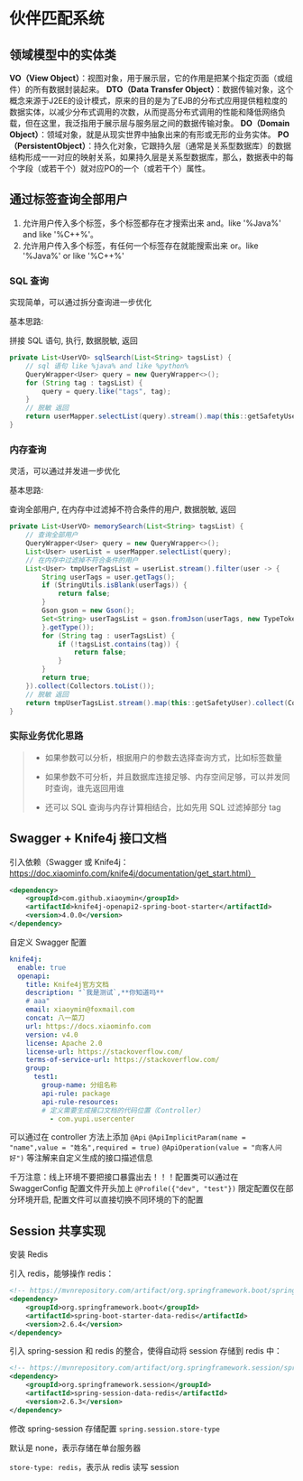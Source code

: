 

# 伙伴匹配系统

## 领域模型中的实体类

**VO（View Object）**：视图对象，用于展示层，它的作用是把某个指定页面（或组件）的所有数据封装起来。
**DTO（Data Transfer Object）**：数据传输对象，这个概念来源于J2EE的设计模式，原来的目的是为了EJB的分布式应用提供粗粒度的数据实体，以减少分布式调用的次数，从而提高分布式调用的性能和降低网络负载，但在这里，我泛指用于展示层与服务层之间的数据传输对象。
**DO（Domain Object）**：领域对象，就是从现实世界中抽象出来的有形或无形的业务实体。
**PO（PersistentObject）**：持久化对象，它跟持久层（通常是关系型数据库）的数据结构形成一一对应的映射关系，如果持久层是关系型数据库，那么，数据表中的每个字段（或若干个）就对应PO的一个（或若干个）属性。

## 通过标签查询全部用户

1. 允许用户传入多个标签，多个标签都存在才搜索出来 and。like '%Java%' and like '%C++%'。
2. 允许用户传入多个标签，有任何一个标签存在就能搜索出来 or。like '%Java%' or like '%C++%'

### SQL 查询

实现简单，可以通过拆分查询进一步优化

基本思路:

拼接 SQL 语句, 执行, 数据脱敏, 返回

```java
private List<UserVO> sqlSearch(List<String> tagsList) {
    // sql 语句 like %java% and like %python%
    QueryWrapper<User> query = new QueryWrapper<>();
    for (String tag : tagsList) {
        query = query.like("tags", tag);
    }
    // 脱敏 返回
    return userMapper.selectList(query).stream().map(this::getSafetyUser).collect(Collectors.toList());
}
```

### 内存查询

灵活，可以通过并发进一步优化

基本思路:

查询全部用户, 在内存中过滤掉不符合条件的用户, 数据脱敏, 返回

```java
private List<UserVO> memorySearch(List<String> tagsList) {
    // 查询全部用户
    QueryWrapper<User> query = new QueryWrapper<>();
    List<User> userList = userMapper.selectList(query);
    // 在内存中过滤掉不符合条件的用户
    List<User> tmpUserTagsList = userList.stream().filter(user -> {
        String userTags = user.getTags();
        if (StringUtils.isBlank(userTags)) {
            return false;
        }
        Gson gson = new Gson();
        Set<String> userTagsList = gson.fromJson(userTags, new TypeToken<Set<String>>() {
        }.getType());
        for (String tag : userTagsList) {
            if (!tagsList.contains(tag)) {
                return false;
            }
        }
        return true;
    }).collect(Collectors.toList());
    // 脱敏 返回
    return tmpUserTagsList.stream().map(this::getSafetyUser).collect(Collectors.toList());
}
```

### 实际业务优化思路

> - 如果参数可以分析，根据用户的参数去选择查询方式，比如标签数量
>
> - 如果参数不可分析，并且数据库连接足够、内存空间足够，可以并发同时查询，谁先返回用谁
> - 还可以 SQL 查询与内存计算相结合，比如先用 SQL 过滤掉部分 tag

## Swagger + Knife4j 接口文档

引入依赖（Swagger 或 Knife4j：https://doc.xiaominfo.com/knife4j/documentation/get_start.html）

```xml
<dependency>
    <groupId>com.github.xiaoymin</groupId>
    <artifactId>knife4j-openapi2-spring-boot-starter</artifactId>
    <version>4.0.0</version>
</dependency>
```

自定义 Swagger 配置

```yaml
knife4j:
  enable: true
  openapi:
    title: Knife4j官方文档
    description: "`我是测试`,**你知道吗**
    # aaa"
    email: xiaoymin@foxmail.com
    concat: 八一菜刀
    url: https://docs.xiaominfo.com
    version: v4.0
    license: Apache 2.0
    license-url: https://stackoverflow.com/
    terms-of-service-url: https://stackoverflow.com/
    group:
      test1:
        group-name: 分组名称
        api-rule: package
        api-rule-resources:
        # 定义需要生成接口文档的代码位置（Controller）
          - com.yupi.usercenter
```

可以通过在 controller 方法上添加 `@Api` `@ApiImplicitParam(name = "name",value = "姓名",required = true)` `@ApiOperation(value = "向客人问好")` 等注解来自定义生成的接口描述信息

千万注意：线上环境不要把接口暴露出去！！！配置类可以通过在 SwaggerConfig 配置文件开头加上 `@Profile({"dev", "test"})` 限定配置仅在部分环境开启, 配置文件可以直接切换不同环境的下的配置

## Session 共享实现

安装 Redis

引入 redis，能够操作 redis：

```xml
<!-- https://mvnrepository.com/artifact/org.springframework.boot/spring-boot-starter-data-redis -->
<dependency>
    <groupId>org.springframework.boot</groupId>
    <artifactId>spring-boot-starter-data-redis</artifactId>
    <version>2.6.4</version>
</dependency>
```

引入 spring-session 和 redis 的整合，使得自动将 session 存储到 redis 中：

```xml
<!-- https://mvnrepository.com/artifact/org.springframework.session/spring-session-data-redis -->
<dependency>
    <groupId>org.springframework.session</groupId>
    <artifactId>spring-session-data-redis</artifactId>
    <version>2.6.3</version>
</dependency>
```

修改 spring-session 存储配置 `spring.session.store-type`

默认是 none，表示存储在单台服务器

`store-type: redis`，表示从 redis 读写 session


